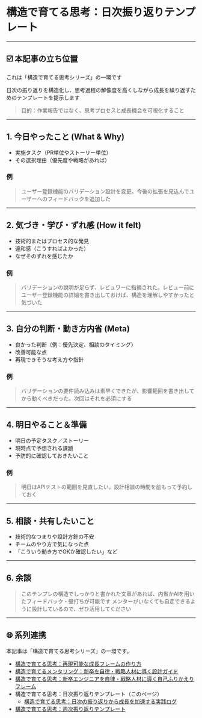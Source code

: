 # 構造で育てる思考：日次振り返りテンプレート

---

## ☑️ 本記事の立ち位置

これは「構造で育てる思考シリーズ」の一環です

日次の振り返りを構造化し、思考過程の解像度を高くしながら成長を繰り返すためのテンプレートを提示します

> 目的：作業報告ではなく、思考プロセスと成長機会を可視化すること

---

## 1. 今日やったこと (What & Why)

- 実施タスク（PR単位やストーリー単位）
- その選択理由（優先度や戦略があれば）

### 例

> ユーザー登録機能のバリデーション設計を変更。今後の拡張を見込んでユーザーへのフィードバックを追加した

---

## 2. 気づき・学び・ずれ感 (How it felt)

- 技術的またはプロセス的な発見
- 違和感（こうすればよかった）
- なぜそのずれを感じたか

### 例

> バリデーションの說明が足らず、レビュワーに指摘された。レビュー前にユーザー登録機能の詳細を書き出しておけば、構造を理解しやすかったと気づいた

---

## 3. 自分の判断・動き方内省 (Meta)

- 良かった判断（例：優先決定、相談のタイミング）
- 改善可能な点
- 再現できそうな考え方や指針

### 例

> バリデーションの要件読み込みは素早くできたが、影響範囲を書き出してから動くべきだった。次回はそれを必須にする

---

## 4. 明日やること＆準備

- 明日の予定タスク／ストーリー
- 現時点で予想される課題
- 予防的に確認しておきたいこと

### 例
> 明日はAPIテストの範囲を見直したい。設計相談の時間を前もって予約しておく

---

## 5. 相談・共有したいこと

- 技術的なつまりや設計方針の不安
- チームのやり方で気になった点
- 「こういう動き方でOKか確認したい」など

---

## 6. 余談

> このテンプレの構造でしっかりと書かれた文章があれば、内省かAIを用いたフィードバック・壁打ちが可能です
> メンターがいなくても自走できるように設計しているので、ぜひ活用してください

---

## 🌐 系列連携

本記事は「構造で育てる思考シリーズ」の一環です。

- [構造で育てる思考：再現可能な成長フレームの作り方](https://zenn.dev/kanaria007/articles/83c40a125d90b5)
- [構造で育てるメンタリング：新卒を自律・戦略人材に導く設計ガイド](https://zenn.dev/kanaria007/articles/0cc9d4ed1a898a)
- [構造で育てる思考：新卒エンジニアを自律・戦略人材に導く自己ふりかえりフレーム](https://zenn.dev/kanaria007/articles/a6fa4eef6cccb9)
- 構造で育てる思考：日次振り返りテンプレート（このページ）
  - [構造で育てる思考：日次の振り返りから成長を加速する実践ログ](https://zenn.dev/kanaria007/articles/a1ac72292d9ef3)
- [構造で育てる思考：週次振り返りテンプレート](https://zenn.dev/kanaria007/articles/d179586ae619c4)